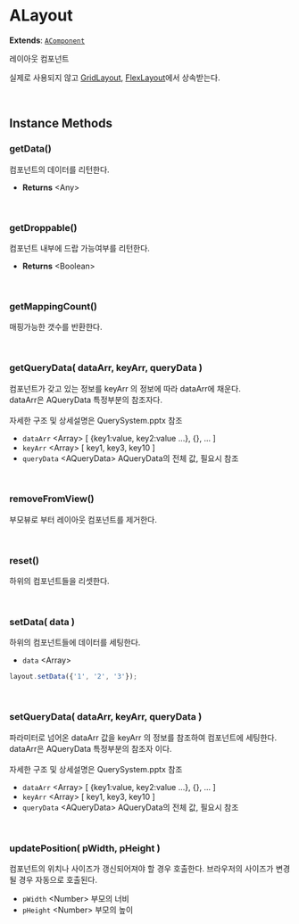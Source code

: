 # ALayout
**Extends**: [`AComponent`](AComponent.html#AComponent)

레이아웃 컴포넌트


실제로 사용되지 않고 [GridLayout](AGridLayout.html), [FlexLayout](AFlexLayout.html)에서 상속받는다.

<br/>

## Instance Methods

### getData()

컴포넌트의 데이터를 리턴한다.

- **Returns** \<Any>

<br/>

### getDroppable()

컴포넌트 내부에 드랍 가능여부를 리턴한다.

- **Returns** \<Boolean>

<br/>

### getMappingCount()

매핑가능한 갯수를 반환한다.

<br/>

### getQueryData( dataArr, keyArr, queryData )

컴포넌트가 갖고 있는 정보를 keyArr 의 정보에 따라 dataArr에 채운다.<br/>dataArr은 AQueryData 특정부분의 참조자다.<br/><br/>자세한 구조 및 상세설명은 QuerySystem.pptx 참조

- `dataArr` \<Array> [ {key1:value, key2:value ...}, {}, ... ]
- `keyArr` \<Array> [ key1, key3, key10 ]
- `queryData` \<AQueryData> AQueryData의 전체 값, 필요시 참조

<br/>

### removeFromView()

부모뷰로 부터 레이아웃 컴포넌트를 제거한다.

<br/>

### reset()

하위의 컴포넌트들을 리셋한다.

<br/>

### setData( data )

하위의 컴포넌트들에 데이터를 세팅한다.

- `data` \<Array>

```js
layout.setData({'1', '2', '3'});
```

<br/>

### setQueryData( dataArr, keyArr, queryData )

파라미터로 넘어온 dataArr 값을 keyArr 의 정보를 참조하여 컴포넌트에 세팅한다. <br/>dataArr은 AQueryData 특정부분의 참조자 이다.<br/><br/>자세한 구조 및 상세설명은 QuerySystem.pptx 참조


- `dataArr` \<Array> [ {key1:value, key2:value ...}, {}, ... ]
- `keyArr` \<Array> [ key1, key3, key10 ]
- `queryData` \<AQueryData> AQueryData의 전체 값, 필요시 참조

<br/>

### updatePosition( pWidth, pHeight )

컴포넌트의 위치나 사이즈가 갱신되어져야 할 경우 호출한다. 브라우저의 사이즈가 변경될 경우 자동으로 호출된다.

- `pWidth` \<Number> 부모의 너비
- `pHeight` \<Number> 부모의 높이

<br/>
<br/>

